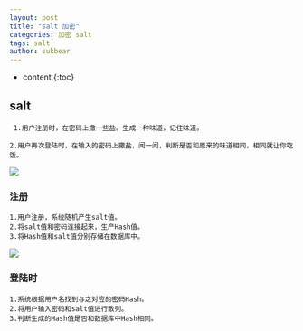 ```yaml
---
layout: post
title: "salt 加密"
categories: 加密 salt
tags: salt
author: sukbear
---
```

* content
{:toc}

## salt 
     1.用户注册时，在密码上撒一些盐。生成一种味道，记住味道。
  
    2.用户再次登陆时，在输入的密码上撒盐，闻一闻，判断是否和原来的味道相同，相同就让你吃饭。
  
![](https://raw.githubusercontent.com/sukbear/sukbear.github.io/master/images/salt.gif)

### 注册

    1.用户注册，系统随机产生salt值。 
    2.将salt值和密码连接起来，生产Hash值。 
    3.将Hash值和salt值分别存储在数据库中。 
    
![](https://raw.githubusercontent.com/sukbear/sukbear.github.io/master/images/salt1.gif)

### 登陆时
    1.系统根据用户名找到与之对应的密码Hash。 
    2.将用户输入密码和salt值进行散列。 
    3.判断生成的Hash值是否和数据库中Hash相同。

